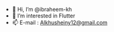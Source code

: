 - 👋 Hi, I’m @ibraheem-kh
- 👀 I’m interested in Flutter
- 📫 E-mail : Alkhusheiny12@gmail.com

<!---
ibraheem-kh/ibraheem-kh is a ✨ special ✨ repository because its `README.md` (this file) appears on your GitHub profile.
You can click the Preview link to take a look at your changes.
--->
